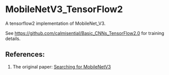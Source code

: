# MobileNetV3_TensorFlow2
A tensorflow2 implementation of MobileNet_V3.

See https://github.com/calmisential/Basic_CNNs_TensorFlow2.0 for training details.

## References:
1. The original paper: [Searching for MobileNetV3](https://arxiv.org/abs/1905.02244)

